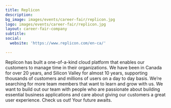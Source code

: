 ```yaml
---
title: Replicon
description: 
bg_image: images/events/career-fair/replicon.jpg
logo: images/events/career-fair/replicon.jpg
layout: career-fair-company
subtitle: 
social:
  website: 'https://www.replicon.com/en-ca/'

---
```

Replicon has built a one-of-a-kind cloud platform that enables our customers to manage time in their organizations. We have been in Canada for over 20 years, and Silicon Valley for almost 10 years, supporting thousands of customers and millions of users on a day to day basis. We’re searching for more team members that want to learn and grow with us. We want to build out our team with people who are passionate about building essential business applications and care about giving our customers a great user experience. Check us out! Your future awaits.